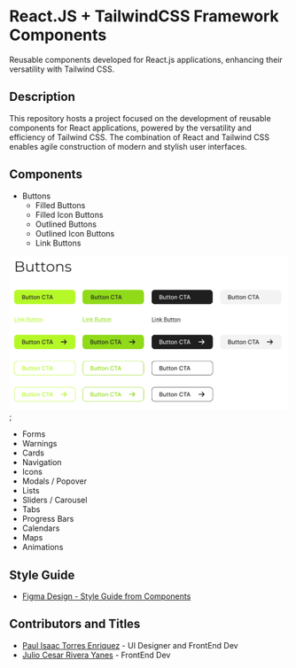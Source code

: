 # React.JS + TailwindCSS Framework Components

Reusable components developed for React.js applications, enhancing their versatility with Tailwind CSS.

## Description
This repository hosts a project focused on the development of reusable components for React applications, powered by the versatility and efficiency of Tailwind CSS. The combination of React and Tailwind CSS enables agile construction of modern and stylish user interfaces.

## Components
- Buttons
  - Filled Buttons
  - Filled Icon Buttons
  - Outlined Buttons
  - Outlined Icon Buttons
  - Link Buttons
  
![Buttons Design](./Images/Buttons.png);
- Forms
- Warnings
- Cards
- Navigation
- Icons
- Modals / Popover
- Lists
- Sliders / Carousel
- Tabs
- Progress Bars
- Calendars
- Maps
- Animations

## Style Guide
- [Figma Design - Style Guide from Components](https://www.figma.com/file/tLVmVhMO7T6GqCtdF7ZcVy/Style-Guide?type=design&node-id=2%3A17&mode=design&t=EmDdaSNWFYorEub7-1)

## Contributors and Titles
- [Paul Isaac Torres Enriquez]() - UI Designer and FrontEnd Dev
- [Julio Cesar Rivera Yanes]() - FrontEnd Dev
